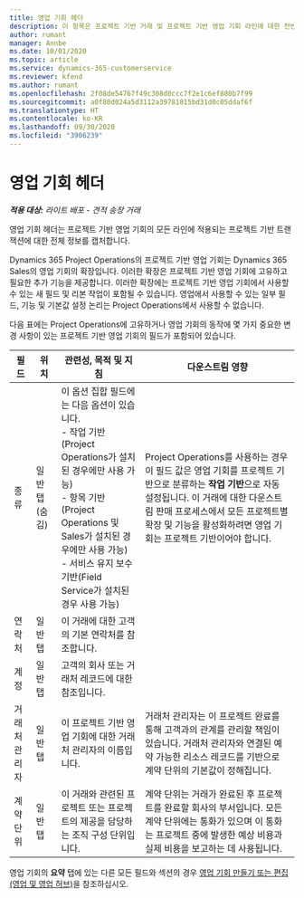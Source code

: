 ```yaml
---
title: 영업 기회 헤더
description: 이 항목은 프로젝트 기반 거래 및 프로젝트 기반 영업 기회 라인에 대한 전반적인 정보를 제공합니다.
author: rumant
manager: Annbe
ms.date: 10/01/2020
ms.topic: article
ms.service: dynamics-365-customerservice
ms.reviewer: kfend
ms.author: rumant
ms.openlocfilehash: 2f08de54767f49c308d0ccc7f2e1c6ef880b7f99
ms.sourcegitcommit: a0f80d024a5d3112a39781815bd31d0c05ddaf6f
ms.translationtype: HT
ms.contentlocale: ko-KR
ms.lasthandoff: 09/30/2020
ms.locfileid: "3906239"
---
```

# <a name="opportunity-header"></a>영업 기회 헤더

_**적용 대상:** 라이트 배포 - 견적 송장 거래_

영업 기회 헤더는 프로젝트 기반 영업 기회의 모든 라인에 적용되는 프로젝트 기반 트랜잭션에 대한 전체 정보를 캡처합니다.

Dynamics 365 Project Operations의 프로젝트 기반 영업 기회는 Dynamics 365 Sales의 영업 기회의 확장입니다. 이러한 확장은 프로젝트 기반 영업 기회에 고유하고 필요한 추가 기능을 제공합니다. 이러한 확장에는 프로젝트 기반 영업 기회에서 사용할 수 있는 새 필드 및 리본 작업이 포함될 수 있습니다. 영업에서 사용할 수 있는 일부 필드, 기능 및 기본값 설정 논리는 Project Operations에서 사용할 수 없습니다.

다음 표에는 Project Operations에 고유하거나 영업 기회의 동작에 몇 가지 중요한 변경 사항이 있는 프로젝트 기반 영업 기회의 필드가 포함되어 있습니다.

| **필드** | **위치** | **관련성, 목적 및 지침** | **다운스트림 영향** |
| --- | --- | --- | --- |
| 종류 | 일반 탭(숨김) | 이 옵션 집합 필드에는 다음 옵션이 있습니다.</br>- 작업 기반(Project Operations가 설치된 경우에만 사용 가능)</br>- 항목 기반(Project Operations 및 Sales가 설치된 경우에만 사용 가능)</br>- 서비스 유지 보수 기반(Field Service가 설치된 경우 사용 가능) | Project Operations를 사용하는 경우 이 필드 값은 영업 기회를 프로젝트 기반으로 분류하는 **작업 기반**으로 자동 설정됩니다. 이 거래에 대한 다운스트림 판매 프로세스에서 모든 프로젝트별 확장 및 기능을 활성화하려면 영업 기회는 프로젝트 기반이어야 합니다. |
| 연락처 | 일반 탭 | 이 거래에 대한 고객의 기본 연락처를 참조합니다. | |
| 계정 | 일반 탭 | 고객의 회사 또는 거래처 레코드에 대한 참조입니다. | |
| 거래처 관리자 | 일반 탭 | 이 프로젝트 기반 영업 기회에 대한 거래처 관리자의 이름입니다. | 거래처 관리자는 이 프로젝트 완료를 통해 고객과의 관계를 관리할 책임이 있습니다. 거래처 관리자와 연결된 예약 가능한 리소스 레코드를 기반으로 계약 단위의 기본값이 정해집니다. |
| 계약 단위 | 일반 탭 | 이 거래와 관련된 프로젝트 또는 프로젝트의 제공을 담당하는 조직 구성 단위입니다. | 계약 단위는 거래가 완료된 후 프로젝트를 완료할 회사의 부서입니다. 모든 계약 단위에는 통화가 있으며 이 통화는 프로젝트 중에 발생한 예상 비용과 실제 비용을 보고하는 데 사용됩니다. |

영업 기회의 **요약** 탭에 있는 다른 모든 필드와 섹션의 경우 [영업 기회 만들기 또는 편집(영업 및 영업 허브)](https://docs.microsoft.com/dynamics365/sales-enterprise/create-edit-opportunity-sales)을 참조하십시오.
